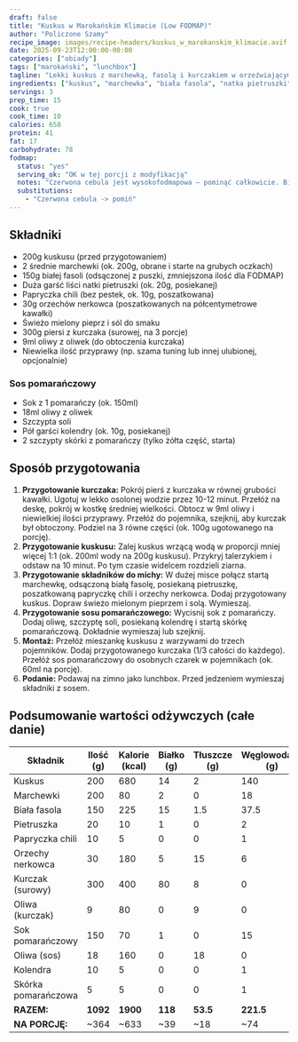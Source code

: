 ```yaml
---
draft: false
title: "Kuskus w Marokańskim Klimacie (Low FODMAP)"
author: "Policzone Szamy"
recipe_image: images/recipe-headers/kuskus_w_marokanskim_klimacie.avif
date: 2025-09-23T12:00:00-00:00
categories: ["obiady"]
tags: ["marokański", "lunchbox"]
tagline: "Lekki kuskus z marchewką, fasolą i kurczakiem w orzeźwiającym sosie pomarańczowym – idealny na lunchbox, przyjazny dla diety low FODMAP."
ingredients: ["kuskus", "marchewka", "biała fasola", "natka pietruszki", "papryczka chili", "orzechy nerkowca", "kurczak", "oliwa", "przyprawa", "pomarańcza", "kolendra"]
servings: 3
prep_time: 15
cook: true
cook_time: 10
calories: 658
protein: 41
fat: 17
carbohydrate: 78
fodmap:
  status: "yes"
  serving_ok: "OK w tej porcji z modyfikacją"
  notes: "Czerwona cebula jest wysokofodmapowa – pominąć całkowicie. Biała fasola może być graniczna – zmniejszono ilość do bezpiecznej dawki (50g na porcję). Orzechy nerkowca dozwolone w małych ilościach (10g na porcję)."
  substitutions:
    - "Czerwona cebula -> pomiń"
---
```


## Składniki
*   200g kuskusu (przed przygotowaniem)
*   2 średnie marchewki (ok. 200g, obrane i starte na grubych oczkach)
*   150g białej fasoli (odsączonej z puszki, zmniejszona ilość dla FODMAP)
*   Duża garść liści natki pietruszki (ok. 20g, posiekanej)
*   Papryczka chili (bez pestek, ok. 10g, poszatkowana)
*   30g orzechów nerkowca (poszatkowanych na półcentymetrowe kawałki)
*   Świeżo mielony pieprz i sól do smaku
*   300g piersi z kurczaka (surowej, na 3 porcje)
*   9ml oliwy z oliwek (do obtoczenia kurczaka)
*   Niewielka ilość przyprawy (np. szama tuning lub innej ulubionej, opcjonalnie)

### Sos pomarańczowy
*   Sok z 1 pomarańczy (ok. 150ml)
*   18ml oliwy z oliwek
*   Szczypta soli
*   Pół garści kolendry (ok. 10g, posiekanej)
*   2 szczypty skórki z pomarańczy (tylko żółta część, starta)

## Sposób przygotowania
1.  **Przygotowanie kurczaka:** Pokrój pierś z kurczaka w równej grubości kawałki. Ugotuj w lekko osolonej wodzie przez 10-12 minut. Przełóż na deskę, pokrój w kostkę średniej wielkości. Obtocz w 9ml oliwy i niewielkiej ilości przyprawy. Przełóż do pojemnika, szejknij, aby kurczak był obtoczony. Podziel na 3 równe części (ok. 100g ugotowanego na porcję).
2.  **Przygotowanie kuskusu:** Zalej kuskus wrzącą wodą w proporcji mniej więcej 1:1 (ok. 200ml wody na 200g kuskusu). Przykryj talerzykiem i odstaw na 10 minut. Po tym czasie widelcem rozdzieli ziarna.
3.  **Przygotowanie składników do michy:** W dużej misce połącz startą marchewkę, odsączoną białą fasolę, posiekaną pietruszkę, poszatkowaną papryczkę chili i orzechy nerkowca. Dodaj przygotowany kuskus. Dopraw świeżo mielonym pieprzem i solą. Wymieszaj.
4.  **Przygotowanie sosu pomarańczowego:** Wycisnij sok z pomarańczy. Dodaj oliwę, szczyptę soli, posiekaną kolendrę i startą skórkę pomarańczową. Dokładnie wymieszaj lub szejknij.
5.  **Montaż:** Przełóż mieszankę kuskusu z warzywami do trzech pojemników. Dodaj przygotowanego kurczaka (1/3 całości do każdego). Przełóż sos pomarańczowy do osobnych czarek w pojemnikach (ok. 60ml na porcję).
6.  **Podanie:** Podawaj na zimno jako lunchbox. Przed jedzeniem wymieszaj składniki z sosem.

## Podsumowanie wartości odżywczych (całe danie)

| Składnik           | Ilość (g) | Kalorie (kcal) | Białko (g) | Tłuszcze (g) | Węglowodany (g) |
|--------------------|-----------|----------------|------------|--------------|-----------------|
| Kuskus             | 200       | 680            | 14         | 2            | 140             |
| Marchewki          | 200       | 80             | 2          | 0            | 18              |
| Biała fasola       | 150       | 225            | 15         | 1.5          | 37.5            |
| Pietruszka         | 20        | 10             | 1          | 0            | 2               |
| Papryczka chili    | 10        | 5              | 0          | 0            | 1               |
| Orzechy nerkowca   | 30        | 180            | 5          | 15           | 6               |
| Kurczak (surowy)   | 300       | 400            | 80         | 8            | 0               |
| Oliwa (kurczak)    | 9         | 80             | 0          | 9            | 0               |
| Sok pomarańczowy   | 150       | 70             | 1          | 0            | 15              |
| Oliwa (sos)        | 18        | 160            | 0          | 18           | 0               |
| Kolendra           | 10        | 5              | 0          | 0            | 1               |
| Skórka pomarańczowa| 5         | 5              | 0          | 0            | 1               |
| **RAZEM:**         | **1092**  | **1900**       | **118**    | **53.5**     | **221.5**       |
| **NA PORCJĘ:**     | ~364      | ~633           | ~39        | ~18          | ~74             |